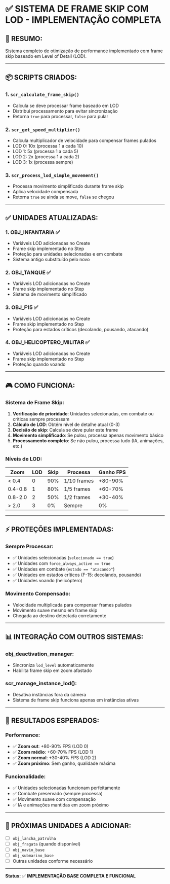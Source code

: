 # ✅ SISTEMA DE FRAME SKIP COM LOD - IMPLEMENTAÇÃO COMPLETA

## 🎯 **RESUMO:**
Sistema completo de otimização de performance implementado com frame skip baseado em Level of Detail (LOD).

---

## 📦 **SCRIPTS CRIADOS:**

### **1. `scr_calculate_frame_skip()`**
- Calcula se deve processar frame baseado em LOD
- Distribui processamento para evitar sincronização
- Retorna `true` para processar, `false` para pular

### **2. `scr_get_speed_multiplier()`**
- Calcula multiplicador de velocidade para compensar frames pulados
- LOD 0: 10x (processa 1 a cada 10)
- LOD 1: 5x (processa 1 a cada 5)
- LOD 2: 2x (processa 1 a cada 2)
- LOD 3: 1x (processa sempre)

### **3. `scr_process_lod_simple_movement()`**
- Processa movimento simplificado durante frame skip
- Aplica velocidade compensada
- Retorna `true` se ainda se move, `false` se chegou

---

## ✅ **UNIDADES ATUALIZADAS:**

### **1. OBJ_INFANTARIA** ✅
- Variáveis LOD adicionadas no Create
- Frame skip implementado no Step
- Proteção para unidades selecionadas e em combate
- Sistema antigo substituído pelo novo

### **2. OBJ_TANQUE** ✅
- Variáveis LOD adicionadas no Create
- Frame skip implementado no Step
- Sistema de movimento simplificado

### **3. OBJ_F15** ✅
- Variáveis LOD adicionadas no Create
- Frame skip implementado no Step
- Proteção para estados críticos (decolando, pousando, atacando)

### **4. OBJ_HELICOPTERO_MILITAR** ✅
- Variáveis LOD adicionadas no Create
- Frame skip implementado no Step
- Proteção quando voando

---

## 🎮 **COMO FUNCIONA:**

### **Sistema de Frame Skip:**
1. **Verificação de prioridade**: Unidades selecionadas, em combate ou críticas sempre processam
2. **Cálculo de LOD**: Obtém nível de detalhe atual (0-3)
3. **Decisão de skip**: Calcula se deve pular este frame
4. **Movimento simplificado**: Se pulou, processa apenas movimento básico
5. **Processamento completo**: Se não pulou, processa tudo (IA, animações, etc.)

### **Níveis de LOD:**
| Zoom | LOD | Skip | Processa | Ganho FPS |
|------|-----|------|----------|-----------|
| < 0.4 | 0 | 90% | 1/10 frames | +80-90% |
| 0.4-0.8 | 1 | 80% | 1/5 frames | +60-70% |
| 0.8-2.0 | 2 | 50% | 1/2 frames | +30-40% |
| > 2.0 | 3 | 0% | Sempre | 0% |

---

## ⚡ **PROTEÇÕES IMPLEMENTADAS:**

### **Sempre Processar:**
- ✅ Unidades selecionadas (`selecionado == true`)
- ✅ Unidades com `force_always_active == true`
- ✅ Unidades em combate (`estado == "atacando"`)
- ✅ Unidades em estados críticos (F-15: decolando, pousando)
- ✅ Unidades voando (helicóptero)

### **Movimento Compensado:**
- Velocidade multiplicada para compensar frames pulados
- Movimento suave mesmo em frame skip
- Chegada ao destino detectada corretamente

---

## 📊 **INTEGRAÇÃO COM OUTROS SISTEMAS:**

### **obj_deactivation_manager:**
- Sincroniza `lod_level` automaticamente
- Habilita frame skip em zoom afastado

### **scr_manage_instance_lod():**
- Desativa instâncias fora da câmera
- Sistema de frame skip funciona apenas em instâncias ativas

---

## 🎯 **RESULTADOS ESPERADOS:**

### **Performance:**
- ✅ **Zoom out**: +80-90% FPS (LOD 0)
- ✅ **Zoom médio**: +60-70% FPS (LOD 1)
- ✅ **Zoom normal**: +30-40% FPS (LOD 2)
- ✅ **Zoom próximo**: Sem ganho, qualidade máxima

### **Funcionalidade:**
- ✅ Unidades selecionadas funcionam perfeitamente
- ✅ Combate preservado (sempre processa)
- ✅ Movimento suave com compensação
- ✅ IA e animações mantidas em zoom próximo

---

## 🔄 **PRÓXIMAS UNIDADES A ADICIONAR:**

- [ ] `obj_lancha_patrulha`
- [ ] `obj_fragata` (quando disponível)
- [ ] `obj_navio_base`
- [ ] `obj_submarino_base`
- [ ] Outras unidades conforme necessário

---

**Status:** ✅ **IMPLEMENTAÇÃO BASE COMPLETA E FUNCIONAL**

